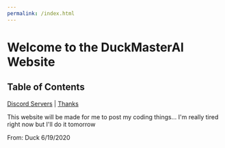 ```yaml
---
permalink: /index.html
---
```

# Welcome to the DuckMasterAl Website
## Table of Contents
[Discord Servers](https://duckmasteral.github.io/discord) | [Thanks](https://duckmasteral.github.io/thanks)

This website will be made for me to post my coding things... I'm really tired right now but I'll do it tomorrow

From: Duck 6/19/2020
